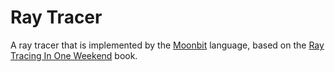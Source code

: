 # Ray Tracer
A ray tracer that is implemented by the [Moonbit](https://www.moonbitlang.com/) language, based on the [Ray Tracing In One Weekend](https://raytracing.github.io/books/RayTracingInOneWeekend.html) book.